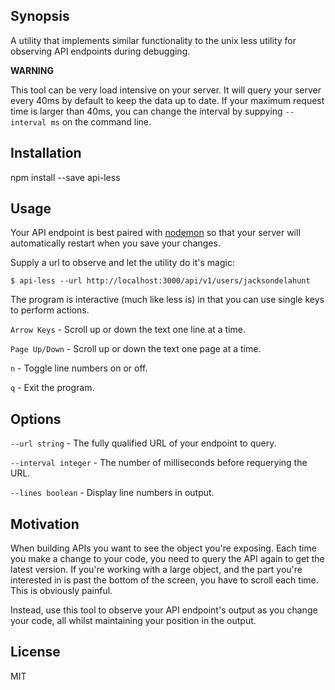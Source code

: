 ## Synopsis

A utility that implements similar functionality to the unix less utility for observing API endpoints during debugging.

**WARNING**

This tool can be very load intensive on your server. It will query your server every 40ms by default to keep the data up to date. If your maximum request time is larger than 40ms, you can change the interval by suppying `--interval ms` on the command line.

## Installation

npm install --save api-less

## Usage

Your API endpoint is best paired with [nodemon](https://github.com/remy/nodemon) so that your server will automatically restart when you save your changes.

Supply a url to observe and let the utility do it's magic:

`$ api-less --url http://localhost:3000/api/v1/users/jacksondelahunt`

The program is interactive (much like less is) in that you can use single keys to perform actions.

`Arrow Keys` - Scroll up or down the text one line at a time.

`Page Up/Down` - Scroll up or down the text one page at a time.

`n` - Toggle line numbers on or off.

`q` - Exit the program.

## Options

`--url string` - The fully qualified URL of your endpoint to query.

`--interval integer` - The number of milliseconds before requerying the URL.

`--lines boolean` - Display line numbers in output.

## Motivation

When building APIs you want to see the object you're exposing. Each time you make a change to your code, you need to query the API again to get the latest version. If you're working with a large object, and the part you're interested in is past the bottom of the screen, you have to scroll each time. This is obviously painful.

Instead, use this tool to observe your API endpoint's output as you change your code, all whilst maintaining your position in the output.

## License

MIT